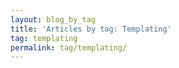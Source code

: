 ```yaml
---
layout: blog_by_tag
title: 'Articles by tag: Templating'
tag: templating
permalink: tag/templating/
---
```

